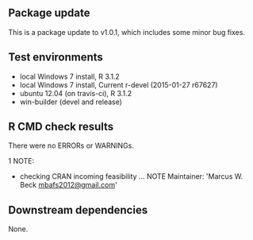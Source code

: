 ## Package update
This is a package update to v1.0.1, which includes some minor bug fixes.

## Test environments
* local Windows 7 install, R 3.1.2 
* local Windows 7 install, Current r-devel (2015-01-27 r67627)
* ubuntu 12.04 (on travis-ci), R 3.1.2
* win-builder (devel and release)

## R CMD check results
There were no ERRORs or WARNINGs.

1 NOTE:

* checking CRAN incoming feasibility ... NOTE
Maintainer: 'Marcus W. Beck <mbafs2012@gmail.com>'

## Downstream dependencies
None.
